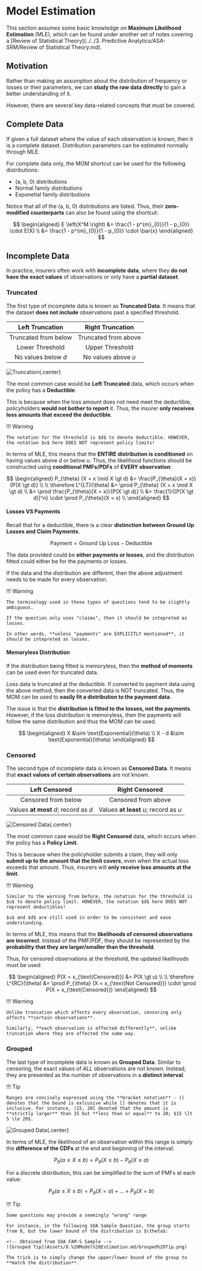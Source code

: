 # **Model Estimation**

This section assumes some basic knowledge on **Maximum Likelihood Estimation** (MLE), which can be found under another set of notes covering a [Review of Statistical Theory](../../3. Predictive Analytics/ASA-SRM/Review of Statistical Theory.md).

## **Motivation**

Rather than making an assumption about the distribution of frequency or losses or their parameters, we can **study the raw data directly** to gain a better understanding of it.

However, there are several key data-related concepts that must be covered.

## **Complete Data**

If given a full dataset where the value of each observation is known, then it is a complete dataset. Distribution parameters can be estimated normally through MLE.

For complete data only, the MOM shortcut can be used for the following distributions:

* (a, b, 0) distributions
* Normal family distributions
* Exponetial family distributions

Notice that all of the (a, b, 0) distributions are listed. Thus, their **zero-modified counterparts** can also be found using the shortcut:

$$
\begin{aligned}
    E \left(X^M \right)
    &= \frac{1 - p^{m}_{0}}{1 - p_{0}} \cdot E(X) \\
    &= \frac{1 - p^{m}_{0}}{1 - p_{0}} \cdot \bar{x}
\end{aligned}
$$

## **Incomplete Data**

In practice, insurers often work with **incomplete data**, where they **do not have the exact values** of observations or only have a **partial dataset**.

### **Truncated**

The first type of incomplete data is known as **Truncated Data**. It means that the dataset **does not include** observations past a specified threshold.

<center>

| Left Truncation | Right Truncation |
| :-: | :-: |
| Truncated from below | Truncated from above |
| Lower Threshold | Upper Threshold |
| No values below $d$ | No values above $u$ |

</center>

<!-- Obtained from R-Bloggers -->
![Truncation](Assets/8.%20Model%20Estimation.md/Truncated%20Data.png){.center}

The most common case would be **Left Truncated** data, which occurs when the policy has a **Deductible**.

This is because when the loss amount does not need meet the deductible, policyholders **would not bother to report** it. Thus, the insurer **only receives loss amounts that exceed the deductible**.

!!! Warning

    The notation for the threshold is $d$ to denote deductible. HOWEVER, the notation $u$ here DOES NOT represent policy limits!

In terms of MLE, this means that the **ENTIRE distribution is conditioned** on having values above $d$ or below $u$. Thus, the likelihood functions should be constructed using **conditional PMFs/PDFs** of **EVERY observation**:

$$
\begin{aligned}
    P_{\theta} (X = x \mid X \gt d) &= \frac{P_{\theta}(X = x)}{P(X \gt d)} \\
    \\
    \therefore L^{LT}(\theta)
    &= \prod P_{\theta} (X = x \mid X \gt d) \\
    &= \prod \frac{P_{\theta}(X = x)}{P(X \gt d)} \\
    &= \frac{1}{[P(X \gt d)]^n} \cdot \prod P_{\theta}(X = x) \\
\end{aligned}
$$

#### **Losses VS Payments**

Recall that for a deductible, there is a clear **distinction between Ground Up Losses and Claim Payments**.

$$
    \text{Payment} = \text{Ground Up Loss} - \text{Deductible}
$$

The data provided could be **either payments or losses**, and the distribution fitted could either be for the payments or losses.

If the data and the distribution are different, then the above adjustment needs to be made for every observation.

!!! Warning

    The terminology used in these types of questions tend to be slightly ambiguous.

    If the question only uses "claims", then it should be intepreted as losses.

    In other words, **unless "payments" are EXPLICITLY mentioned**, it should be intepreted as losses.

#### **Memoryless Distribution**

If the distribution being fitted is memoryless, then the **method of moments** can be used even for truncated data.

Loss data is truncated at the deductible. If converted to payment data using the above method, then the converted data is NOT truncated. Thus, the MOM can be used to **easily fit a distribution to the payment data**.

The issue is that the **distribution is fitted to the losses, not the payments**. However, if the loss distribution is memoryless, then the payments will follow the same distribution and thus the MOM can be used.

$$
\begin{aligned}
    X &\sim \text{Exponential}(\theta) \\
    X - d &\sim \text{Exponential}(\theta)
\end{aligned}
$$

### **Censored**

The second type of incomplete data is known as **Censored Data**. It means that **exact values of certain observations** are not known.

<center>

| Left Censored | Right Censored |
| :-: | :-: |
| Censored from below | Censored from above |
| Values **at most** $d$; record as $d$ | Values **at least** $u$; record as $u$ |

</center>

<!-- Obtained from Psychoneuroendocrinology Volume 129, July 2021, 105274 -->
![Censored Data](Assets/8.%20Model%20Estimation.md/Censored%20Data.png){.center}

The most common case would be **Right Censored** data, which occurs when the policy has a **Policy Limit**.

This is because when the policyholder submits a claim, they will only **submit up to the amount that the limit covers**, even when the actual loss exceeds that amount. Thus, insurers will **only receive loss amounts at the limit**.

!!! Warning

    Similar to the warning from before, the notation for the threshold is $u$ to denote policy limit. HOWEVER, the notation $d$ here DOES NOT represent deductibles!

    $u$ and $d$ are still used in order to be consistent and ease understanding.

In terms of MLE, this means that the **likelihoods of censored observations are incorrect**. Instead of the PMF/PDF, they should be represented by the **probability that they are larger/smaller than the threshold**.

Thus, for censored observations at the threshold, the updated likelihoods must be used:

$$
\begin{aligned}
    P(X = x_{\text{Censored}}) &= P(X \gt u) \\
    \\
    \therefore L^{RC}(\theta)
    &= \prod P_{\theta} (X = x_{\text{Not Censored}}) \cdot \prod P(X = x_{\text{Censored}})
\end{aligned}
$$

!!! Warning

    Unlike truncation which affects every observation, censoring only affects **certain observations**.

    Similarly, **each observation is affected differently**, unlike truncation where they are affected the same way.

### **Grouped**

The last type of incomplete data is known as **Grouped Data**. Similar to censoring, the exact values of *ALL* observations are not known. Instead, they are presented as the number of observations in a **distinct interval**.

!!! Tip

    Ranges are concisely expressed using the **bracket notation** - () denotes that the bound is exlcusive while [] denotes that it is inclusive. For instance, (15, 20] denoted that the amount is **strictly larger** than 15 but **less than or equal** to 20; $15 \lt 5 \le 20$.

<!-- Obtained from Coaching Actuaries -->
![Grouped Data](Assets/8.%20Model%20Estimation.md/Grouped%20Data.png){.center}

In terms of MLE, the likelihood of an observation within this range is simply the **difference of the CDFs** at the end and beginning of the interval:

$$
    P_{\theta}(a \le X \le b) = P_{\theta}(X \le b) - P_{\theta}(X \le a)
$$

For a discrete distribution, this can be simplified to the sum of PMFs at each value:

$$
    P_{\theta}(a \le X \le b) = P_{\theta}(X = a) + \dots + P_{\theta}(X = b)
$$

!!! Tip

    Some questions may provide a seemingly "wrong" range

    For instance, in the following SOA Sample Question, the group starts from 0, but the lower bound of the distribution is $\theta$:

    <!-- Obtained from SOA FAM-S Sample -->
    ![Grouped Tip](Assets/8.%20Model%20Estimation.md/Grouped%20Tip.png)

    The trick is to simply change the upper/lower bound of the group to **match the distribution**.
